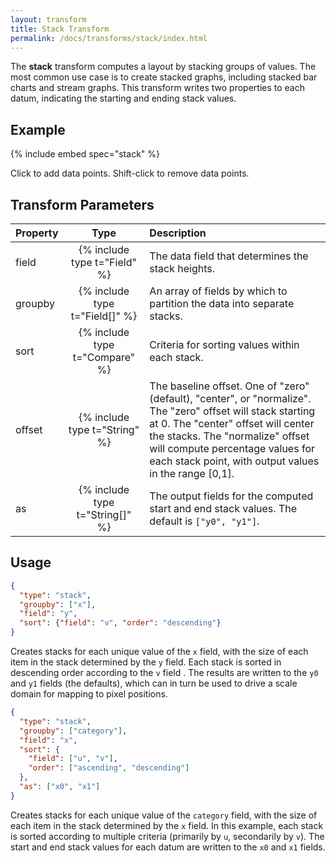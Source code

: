 ```yaml
---
layout: transform
title: Stack Transform
permalink: /docs/transforms/stack/index.html
---
```


The **stack** transform computes a layout by stacking groups of values. The most common use case is to create stacked graphs, including stacked bar charts and stream graphs. This transform writes two properties to each datum, indicating the starting and ending stack values.

## Example

{% include embed spec="stack" %}

Click to add data points. Shift-click to remove data points.

## Transform Parameters

| Property            | Type                           | Description   |
| :------------------ | :----------------------------: | :------------ |
| field               | {% include type t="Field" %}   | The data field that determines the stack heights.|
| groupby             | {% include type t="Field[]" %} | An array of fields by which to partition the data into separate stacks.|
| sort                | {% include type t="Compare" %} | Criteria for sorting values within each stack.|
| offset              | {% include type t="String" %}  | The baseline offset. One of "zero" (default), "center", or "normalize". The "zero" offset will stack starting at 0. The "center" offset will center the stacks. The "normalize" offset will compute percentage values for each stack point, with output values in the range [0,1].|
| as                  | {% include type t="String[]" %}| The output fields for the computed start and end stack values. The default is `["y0", "y1"]`.|

## Usage

```json
{
  "type": "stack",
  "groupby": ["x"],
  "field": "y",
  "sort": {"field": "v", "order": "descending"}
}
```

Creates stacks for each unique value of the `x` field, with the size of each item in the stack determined by the `y` field. Each stack is sorted in descending order according to the `v` field . The results are written to the `y0` and `y1` fields (the defaults), which can in turn be used to drive a scale domain for mapping to pixel positions.

```json
{
  "type": "stack",
  "groupby": ["category"],
  "field": "x",
  "sort": {
    "field": ["u", "v"],
    "order": ["ascending", "descending"]
  },
  "as": ["x0", "x1"]
}
```

Creates stacks for each unique value of the `category` field, with the size of each item in the stack determined by the `x` field. In this example, each stack is sorted according to multiple criteria (primarily by `u`, secondarily by `v`). The start and end stack values for each datum are written to the `x0` and `x1` fields.
